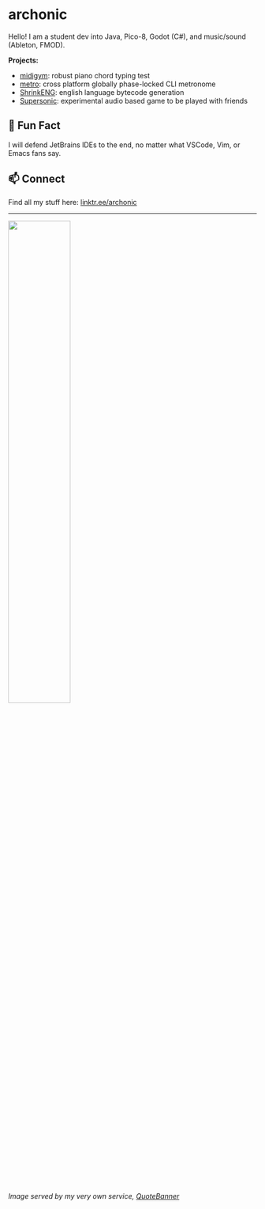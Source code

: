 # archonic

Hello! I am a student dev into Java, Pico-8, Godot (C#), and music/sound (Ableton, FMOD).

**Projects:**
- [midigym](https://github.com/Archonic944/midigym): robust piano chord typing test
- [metro](https://github.com/Archonic944/metro): cross platform globally phase-locked CLI metronome
- [ShrinkENG](https://github.com/Archonic944/ShrinkENG): english language bytecode generation
- [Supersonic](https://github.com/Archonic944/Supersonic): experimental audio based game to be played with friends

## 💬 Fun Fact

I will defend JetBrains IDEs to the end, no matter what VSCode, Vim, or Emacs fans say.

## 📫 Connect

Find all my stuff here: [linktr.ee/archonic](https://linktr.ee/archonic)

---------

<img src="https://quotebanner.vercel.app/I go on working for the same reason a hen goes on laying eggs. - H. L. Mencken.jpg" style="width: 50%;">

*Image served by my very own service, [QuoteBanner](https://github.com/Archonic944/QuoteImageGenerator)*
